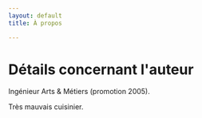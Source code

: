 ```yaml
---
layout: default
title: À propos

---
```

# Détails concernant l'auteur

Ingénieur Arts & Métiers (promotion 2005).

Très mauvais cuisinier.

